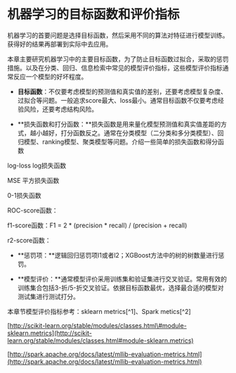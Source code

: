 # 机器学习的目标函数和评价指标

机器学习的首要问题是选择目标函数，然后采用不同的算法对特征进行模型训练。获得好的结果再部署到实际中去应用。

本章主要研究机器学习中的主要目标函数，为了防止目标函数过拟合，采取的惩罚措施。以及在分类、回归、信息检索中常见的模型评价指标，这些模型评价指标通常反应一个模型的好坏程度。

* **目标函数**：不仅要考虑模型的预测值和真实值的差别，还要考虑模型复杂度、过拟合等问题。一般追求score最大、loss最小。通常目标函数不仅要考虑经验风险，还要考虑结构风险。

* **损失函数和打分函数：**损失函数是用来量化模型预测值和真实值差距的方式，越小越好，打分函数反之。通常在分类模型（二分类和多分类模型）、回归模型、ranking模型、聚类模型等问题。介绍一些简单的损失函数和得分函数

log-loss log损失函数

MSE 平方损失函数

0-1损失函数

ROC-score函数：

f1-score函数：F1 = 2 \* \(precision \* recall\) / \(precision + recall\)

r2-score函数：

* **惩罚项：**逻辑回归惩罚项l1或者l2；XGBoost方法中的树的树数量进行惩罚。

* **模型评价：**通常模型评价采用训练集和验证集进行交叉验证。常用有效的训练集合包括3-折/5-折交叉验证。依据目标函数最优，选择最合适的模型对测试集进行测试打分。

本章节模型评价指标参考：sklearn metrics[^1]、Spark metics[^2]

[http://scikit-learn.org/stable/modules/classes.html\#module-sklearn.metrics](http://scikit-learn.org/stable/modules/classes.html#module-sklearn.metrics)

[http://spark.apache.org/docs/latest/mllib-evaluation-metrics.html](http://spark.apache.org/docs/latest/mllib-evaluation-metrics.html)

